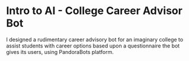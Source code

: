 # Intro to AI - College Career Advisor Bot
I designed a rudimentary career advisory bot for an imaginary college to assist students with career options based upon a questionnaire the bot gives its users, using PandoraBots platform.
